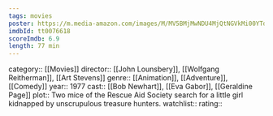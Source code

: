 ```yaml
---
tags: movies
poster: https://m.media-amazon.com/images/M/MV5BMjMwNDU4MjQtNGVkMi00YTdlLTk2NTgtMjRjYzM3YjZkN2ZmL2ltYWdlL2ltYWdlXkEyXkFqcGdeQXVyMTQxNzMzNDI@._V1_SX300.jpg
imdbId: tt0076618
scoreImdb: 6.9
length: 77 min
---
```


category:: [[Movies]]
director:: [[John Lounsbery]], [[Wolfgang Reitherman]], [[Art Stevens]]
genre:: [[Animation]], [[Adventure]], [[Comedy]]
year:: 1977
cast:: [[Bob Newhart]], [[Eva Gabor]], [[Geraldine Page]]
plot:: Two mice of the Rescue Aid Society search for a little girl kidnapped by unscrupulous treasure hunters.
watchlist::
rating::
